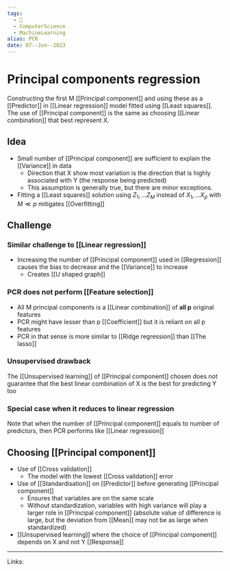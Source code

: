 ```yaml
---
tags:
  - 🌱
  - ComputerScience
  - MachineLearning
alias: PCR
date: 07--Jun--2023
---
```


# Principal components regression

Constructing the first M [[Principal component]] and using these as a [[Predictor]] in [[Linear regression]] model fitted using [[Least squares]]. The use of [[Principal component]] is the same as choosing [[Linear combination]] that best represent X.
## Idea
- Small number of [[Principal component]] are sufficient to explain the [[Variance]] in data
    - Direction that X show most variation is the direction that is highly associated with Y (the response being predicted)
    - This assumption is generally true, but there are minor exceptions.
- Fitting a [[Least squares]] solution using $Z_1,…Z_M$ instead of $X_1,…X_p$ with $M \ll p$ mitigates [[Overfitting]]
## Challenge
### Similar challenge to [[Linear regression]]
- Increasing the number of [[Principal component]] used in [[Regression]] causes the bias to decrease and the [[Variance]] to increase
    - Creates [[U shaped graph]]
### PCR does not perform [[Feature selection]]
- All M principal components is a [[Linear combination]] of **all p** original features
- PCR might have lesser than p [[Coefficient]] but it is reliant on all p features
- PCR in that sense is more similar to [[Ridge regression]] than [[The lasso]]
### Unsupervised drawback
The [[Unsupervised learning]] of [[Principal component]] chosen does not guarantee that the best linear combination of X is the best for predicting Y too 
### Special case when it reduces to linear regression
Note that when the number of [[Principal component]] equals to number of predictors, then PCR performs like [[Linear regression]]
## Choosing [[Principal component]]
- Use of [[Cross validation]]
    - The model with the lowest [[Cross validation]] error
- Use of [[Standardisation]] on [[Predictor]] before generating [[Principal component]]
    - Ensures that variables are on the same scale
    - Without standardization, variables with high variance will play a larger role in [[Principal component]] (absolute value of difference is large, but the deviation from [[Mean]] may not be as large when standardized)
- [[Unsupervised learning]] where the choice of [[Principal component]] depends on X and not Y [[Response]]

---
Links: 
